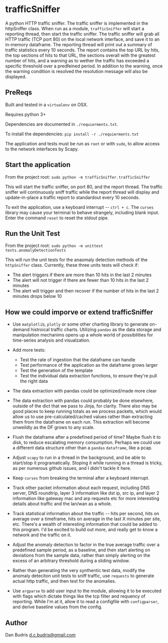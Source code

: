 # trafficSniffer
A python HTTP traffic sniffer. The traffic sniffer is implemented in the httpSniffer class.  When run as a module, `trafficSniffer` will start a reporting thread, then start the traffic sniffer.  The traffic sniffer will grab all HTTP traffic (TCP port 80) on the local network interface, and save it to an in-memory dataframe.  The reporting thread will print out a summary of traffic statistics every 10 seconds.  The report contains the top URL by hits, the top sections of hits to that URL, the sections overall with the greatest number of hits, and a warning as to wether the traffic has exceeded a specific threshold over a predfeined period.  In addition to the warning, once the warning condition is resolved the resolution message will also be displayed.  

## PreReqs
Built and tested in a `virtualenv` on OSX.

Requires python 3+

Dependencies are documented in `./requierments.txt`.

To install the dependencies:
`pip install -r ./requierments.txt`

The application and tests must be run as `root` or with `sudo`, to allow access to the network interfaces by Scapy.

## Start the application
From the project root: `sudo python -m trafficSniffer.trafficSniffer`

This will start the traffic sniffer, on port 80, and the report thread.  The traffic sniffer will continuously sniff traffic while the report thread will display and update-in-place a traffic report to standardout every 10 seconds.

To exit the application, use a keyboard interrupt -- `ctrl + c`.  The `curses` library may cause your terminal to behave strangely, including blank input.  Enter the command `reset` to reset the stdout pipe.  

## Run the Unit Test
From the project root: `sudo python -m unittest tests.anomalyDetectionTests`

This will run the unit tests for the anaomaly detection methods of the `httpSniffer` class.  Currently, these three units tests will check if:
- The alert triggers if there are more than 10 hits in the last 2 minutes
- The alert will not trigger if there are fewer than 10 hits in the last 2 minutes
- The alert will trigger and then recover if the number of hits in the last 2 minutes drops below 10

## How we could imporve or extend trafficSniffer
- Use `matplotlib`, `plotly` or some other charting library to generate on-demand histroical traffic charts.  Utilizing `pandas` as the data storage and manipulation mechanims opens up a whole world of possibilities for time-series analysis and visualzation.

- Add more tests:
  - Test the rate of ingestion that the dataframe can handle
  - Test performance of the application as the dataframe grows larger
  - Test the generation of the template
  - Test the individual data extraction functions, to ensure they're pull the right data
  
- The data extraction with pandas could be optimized/made more clear

- The data extraction with pandas could probably be done elsewhere, outside of the dict that we pass to Jinja, for clarity.  There also may be good places to keep running totals as we process packets, which would allow us to use pre-calculated/cached values rather than extracting them from the dataframe on each run.  This extraction will become unweildly as the DF grows to any scale.
  
- Flush the dataframe after a predefined period of time?  Maybe flush it to disk, to reduce escalating memory consumption.  Perhaps we could use a different data structure other than a `pandas` `dataframe`, like a pcap.

- Adjust `scapy` to run in a thread in the background, and be able to start/stop it programatically.  Stoping it while running in a thread is tricky, as per numerous github issues, and I didn't tackle it here.

- Keep `curses` from breaking the terminal after a keyboard interrupt.

- Track other packet information about each request, including DNS server, DNS roundtrip, layer 3 information like dst ip, src ip, and layer 2 information like gateway mac and arp requests etc for more interesting details about traffic and the lan/wan as a whole.

- Track statistical information about the traffic -- hits per second, hits on average over a timeframe, hits on average in the last X minutes per site, etc.  There's a wealth of interesting information that could be added to this program.  I'd be excited to build out more, and really get to know a network and the traffic on it.

- Adjust the anomaly detection to factor in the true average traffic over a predefined sample period, as a baseline, and then start alerting on deviations from the sample data, rather than simply alerting on the excess of an arbitrary threshold during a sliding window.

- Rather than generating the very synthentic test data, modify the anomaly deteciton unit tests to sniff traffic, use `requests` to generate actual http traffic, and then test for the anomalies.

- Use `argparse` to add user input to the module, allowing it to be executed with flags which dictate things like the tcp filter and requency of reporting.  While I'm at it, allow it to read a configfile with `configparser`, and derive baseline values from the config.

## Author
Dan Budris <d.c.budris@gmail.com>
